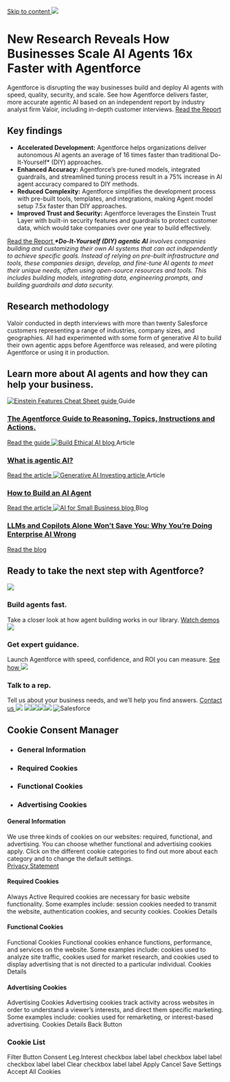 [ Skip to content ](https://www.salesforce.com/agentforce/accelerate-agentic-ai/#main-content)
![](https://wp.sfdcdigital.com/en-us/wp-content/uploads/sites/4/2025/03/valoir-ai-research-form-page-720x720-v1-2x.png?w=1024)
#  New Research Reveals How Businesses Scale AI Agents 16x Faster with Agentforce 
Agentforce is disrupting the way businesses build and deploy AI agents with speed, quality, security, and scale. See how Agentforce delivers faster, more accurate agentic AI based on an independent report by industry analyst firm Valoir, including in-depth customer interviews.
[ Read the Report ](https://www.salesforce.com/content/dam/web/en_us/www/documents/research/valoir-report-accelerating-agentic-ai-time-to-value.pdf)
##  Key findings 
  * **Accelerated Development:** Agentforce helps organizations deliver autonomous AI agents an average of 16 times faster than traditional Do-It-Yourself* (DIY) approaches.
  * **Enhanced Accuracy:** Agentforce’s pre-tuned models, integrated guardrails, and streamlined tuning process result in a 75% increase in AI agent accuracy compared to DIY methods.
  * **Reduced Complexity:** Agentforce simplifies the development process with pre-built tools, templates, and integrations, making Agent model setup 7.5x faster than DIY approaches.
  * **Improved Trust and Security:** Agentforce leverages the Einstein Trust Layer with built-in security features and guardrails to protect customer data, which would take companies over one year to build effectively.


[ Read the Report ](https://www.salesforce.com/content/dam/web/en_us/www/documents/research/valoir-report-accelerating-agentic-ai-time-to-value.pdf)
**_*Do-It-Yourself (DIY) agentic AI_** _involves companies building and customizing their own AI systems that can act independently to achieve specific goals. Instead of relying on pre-built infrastructure and tools, these companies design, develop, and fine-tune AI agents to meet their unique needs, often using open-source resources and tools. This includes building models, integrating data, engineering prompts, and building guardrails and data security._
##  Research methodology 
Valoir conducted in depth interviews with more than twenty Salesforce customers representing a range of industries, company sizes, and geographies. All had experimented with some form of generative AI to build their own agentic apps before Agentforce was released, and were piloting Agentforce or using it in production.
##  Learn more about AI agents and how they can help your business. 
[ ![Einstein Features Cheat Sheet guide](https://wp.sfdcdigital.com/en-us/wp-content/uploads/sites/4/2025/07/AF_SF_Arch_Blog-Blog-Post.webp?w=1024) ](https://www.salesforce.com/agentforce/guide)
Guide
###  [ The Agentforce Guide to Reasoning, Topics, Instructions and Actions. ](https://www.salesforce.com/agentforce/guide)
[ Read the guide ](https://www.salesforce.com/agentforce/guide)
[ ![Build Ethical AI blog](https://wp.sfdcdigital.com/en-us/wp-content/uploads/sites/4/2023/08/rc-2-will-generative-ai-be-good.webp?w=1024) ](https://www.salesforce.com/agentforce/what-is-agentic-ai/)
Article
###  [ What is agentic AI? ](https://www.salesforce.com/agentforce/what-is-agentic-ai/)
[ Read the article ](https://www.salesforce.com/agentforce/what-is-agentic-ai/)
[ ![Generative AI Investing article](https://wp.sfdcdigital.com/en-us/wp-content/uploads/sites/4/2023/08/resource-card-artifical-intelligence-investing-in-the-future-of-ai..jpg?w=1024) ](https://www.salesforce.com/agentforce/agent-builder/how-to-build/)
Article
###  [ How to Build an AI Agent ](https://www.salesforce.com/agentforce/agent-builder/how-to-build/)
[ Read the article ](https://www.salesforce.com/agentforce/agent-builder/how-to-build/)
[ ![AI for Small Business blog](https://wp.sfdcdigital.com/en-us/wp-content/uploads/sites/4/2024/05/Blog-16_9.png?w=1024) ](https://www.salesforce.com/blog/complete-ai-system/)
Blog
###  [ LLMs and Copilots Alone Won’t Save You: Why You’re Doing Enterprise AI Wrong ](https://www.salesforce.com/blog/complete-ai-system/)
[ Read the blog ](https://www.salesforce.com/blog/complete-ai-system/)
##  Ready to take the next step with Agentforce? 
![](https://wp.sfdcdigital.com/en-us/wp-content/uploads/sites/4/2024/08/play.svg)
###  Build agents fast. 
Take a closer look at how agent building works in our library.
[ Watch demos ](https://www.salesforce.com/form/agentforce/demo/?d=pb)
![](https://wp.sfdcdigital.com/en-us/wp-content/uploads/sites/4/2024/08/groups.svg)
###  Get expert guidance. 
Launch Agentforce with speed, confidence, and ROI you can measure.
[ See how ](https://www.salesforce.com/en-us/wp-content/uploads/sites/4/documents/datasheets/agentforce-phase-0-datasheet.pdf)
![](https://wp.sfdcdigital.com/en-us/wp-content/uploads/sites/4/2024/08/call.svg)
###  Talk to a rep. 
Tell us about your business needs, and we’ll help you find answers.
[ Contact us ](https://www.salesforce.com/form/agentforce/contact-us/?d=pb%20)
![](https://wp.sfdcdigital.com/en-us/wp-content/uploads/sites/4/2024/10/contact-us-background-contour-min.png?w=1024)
[](tel:18006649073)
![](https://px.ads.linkedin.com/collect/?pid=9838&conversionId=5840410&fmt=gif)![](https://t.co/1/i/adsct?bci=4&dv=UTC%26en-US%2Cen%26Google%20Inc.%26Linux%20x86_64%26255%261080%26600%264%2624%261080%26600%260%26na&eci=3&event=%7B%7D&event_id=74530b2a-f797-4637-b532-f2acd2fb01d7&integration=gtm&p_id=Twitter&p_user_id=0&pl_id=afdf84ce-0645-485a-aafc-d10af1b8ca2f&pt=Accelerate%20Agentic%20AI%20Development%20%7C%20Salesforce&tw_document_href=https%3A%2F%2Fwww.salesforce.com%2Fagentforce%2Faccelerate-agentic-ai%2F&tw_iframe_status=0&txn_id=o7f4b&type=javascript&version=2.3.34)![](https://analytics.twitter.com/1/i/adsct?bci=4&dv=UTC%26en-US%2Cen%26Google%20Inc.%26Linux%20x86_64%26255%261080%26600%264%2624%261080%26600%260%26na&eci=3&event=%7B%7D&event_id=74530b2a-f797-4637-b532-f2acd2fb01d7&integration=gtm&p_id=Twitter&p_user_id=0&pl_id=afdf84ce-0645-485a-aafc-d10af1b8ca2f&pt=Accelerate%20Agentic%20AI%20Development%20%7C%20Salesforce&tw_document_href=https%3A%2F%2Fwww.salesforce.com%2Fagentforce%2Faccelerate-agentic-ai%2F&tw_iframe_status=0&txn_id=o7f4b&type=javascript&version=2.3.34)![](https://id.rlcdn.com/464526.gif)
![Salesforce](https://a.sfdcstatic.com/digital/one-trust/core/stable/consent/8e783e8c-0ad0-475d-8fca-4a03afa0a02a/01938ba0-2bc1-7129-9a4c-e70d4380975d/logos/ddb906c9-f57b-40fc-85a1-c8bcbc371b0d/6a33a761-886e-4860-8e17-abc0832f7a62/corporate_logo_big.png)
## Cookie Consent Manager
  * ### General Information
  * ### Required Cookies
  * ### Functional Cookies
  * ### Advertising Cookies


#### General Information
We use three kinds of cookies on our websites: required, functional, and advertising. You can choose whether functional and advertising cookies apply. Click on the different cookie categories to find out more about each category and to change the default settings.   
[Privacy Statement](https://www.salesforce.com/company/privacy/full_privacy/)
#### Required Cookies
Always Active
Required cookies are necessary for basic website functionality. Some examples include: session cookies needed to transmit the website, authentication cookies, and security cookies.
Cookies Details‎
#### Functional Cookies
Functional Cookies
Functional cookies enhance functions, performance, and services on the website. Some examples include: cookies used to analyze site traffic, cookies used for market research, and cookies used to display advertising that is not directed to a particular individual.
Cookies Details‎
#### Advertising Cookies
Advertising Cookies
Advertising cookies track activity across websites in order to understand a viewer’s interests, and direct them specific marketing. Some examples include: cookies used for remarketing, or interest-based advertising.
Cookies Details‎
Back Button
### Cookie List
Filter Button
Consent Leg.Interest
checkbox label label
checkbox label label
checkbox label label
Clear
checkbox label label
Apply Cancel
Save Settings
Accept All Cookies
[](https://onetrust.com/poweredbyonetrust)
